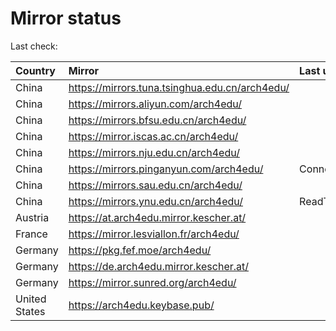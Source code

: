 <script src="./time.js"></script>
# Mirror status
Last check: <script type="text/javascript">localize(1673684573.18692);</script>

|Country|Mirror|Last update|
|:------|:-----|:----------|
|China|https://mirrors.tuna.tsinghua.edu.cn/arch4edu/|<script type="text/javascript">localize(1673634744);</script>|
|China|https://mirrors.aliyun.com/arch4edu/|<script type="text/javascript">localize(1673592165);</script>|
|China|https://mirrors.bfsu.edu.cn/arch4edu/|<script type="text/javascript">localize(1673634744);</script>|
|China|https://mirror.iscas.ac.cn/arch4edu/|<script type="text/javascript">localize(1673678355);</script>|
|China|https://mirrors.nju.edu.cn/arch4edu/|<script type="text/javascript">localize(1673634744);</script>|
|China|https://mirrors.pinganyun.com/arch4edu/|ConnectionError|
|China|https://mirrors.sau.edu.cn/arch4edu/|<script type="text/javascript">localize(1673634744);</script>|
|China|https://mirrors.ynu.edu.cn/arch4edu/|ReadTimeout|
|Austria|https://at.arch4edu.mirror.kescher.at/|<script type="text/javascript">localize(1673634744);</script>|
|France|https://mirror.lesviallon.fr/arch4edu/|<script type="text/javascript">localize(1673634744);</script>|
|Germany|https://pkg.fef.moe/arch4edu/|<script type="text/javascript">localize(1673634744);</script>|
|Germany|https://de.arch4edu.mirror.kescher.at/|<script type="text/javascript">localize(1673634744);</script>|
|Germany|https://mirror.sunred.org/arch4edu/|<script type="text/javascript">localize(1673634744);</script>|
|United States|https://arch4edu.keybase.pub/|<script type="text/javascript">localize(1673634744);</script>|

<script src="./tablefilter/tablefilter.js"></script>
<script src="./table.js"></script>